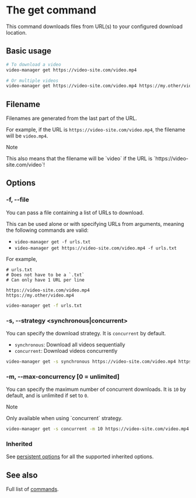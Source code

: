# The get command

This command downloads files from URL(s) to your configured download location.

<!-- ## Table of contents -->

<!--toc:start-->
<!-- - [Basic usage](#basic-usage) -->
<!-- - [Filename](#filename) -->
<!-- - [Options](#options) -->
<!--   - [-f, --file](#f-file) -->
<!--   - [-s, --strategy [synchronous|concurrent]](#s-strategy-synchronousconcurrent) -->
<!--   - [-m, --max-concurrency [0 = unlimited]](#m-max-concurrency-0-unlimited) -->
<!--   - [Inherited](#inherited) -->
<!-- - [See also](#see-also) -->
<!--toc:end-->

## Basic usage

```sh
# To download a video
video-manager get https://video-site.com/video.mp4

# Or multiple videos
video-manager get https://video-site.com/video.mp4 https://my.other/video.mp4
```

## Filename

Filenames are generated from the last part of the URL.

For example, if the URL is `https://video-site.com/video.mp4`, the filename will be `video.mp4`.

<div class="admonition NOTE" markdown>
<p class="admonition-title">Note</p>
This also means that the filename will be `video` if the URL is `https://video-site.com/video`!
</div>

## Options

### -f, --file <path>

You can pass a file containing a list of URLs to download.

This can be used alone or with specifying URLs from arguments, meaning the following commands are valid:

- `video-manager get -f urls.txt`
- `video-manager get https://video-site.com/video.mp4 -f urls.txt`

For example,

```text
# urls.txt
# Does not have to be a `.txt`
# Can only have 1 URL per line

https://video-site.com/video.mp4
https://my.other/video.mp4
```

```sh
video-manager get -f urls.txt
```

### -s, --strategy <synchronous|concurrent>

You can specify the download strategy. It is `concurrent` by default.

- `synchronous`: Download all videos sequentially
- `concurrent`: Download videos concurrently

```sh
video-manager get -s synchronous https://video-site.com/video.mp4 https://my.other/video.mp4
```

### -m, --max-concurrency [0 = unlimited] <integer>

You can specify the maximum number of concurrent downloads. It is `10` by default, and is unlimited if set to `0`.

<div class="admonition NOTE" markdown>
<p class="admonition-title">Note</p>
Only available when using `concurrent` strategy.
</div>

```sh
video-manager get -s concurrent -m 10 https://video-site.com/video.mp4 https://my.other/video.mp4
```

### Inherited

See [persistent options](./index.md#persistent-options) for all the supported inherited options.

## See also

Full list of [commands](./index.md).

